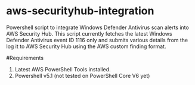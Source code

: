 # aws-securityhub-integration
Powershell script to integrate Windows Defender Antivirus scan alerts into AWS Security Hub. This script currently fetches the latest Windows Defender Antivirus event ID 1116 only and submits various details from the log it to AWS Security Hub using the AWS custom finding format.

#Requirements
1. Latest AWS PowerShell Tools installed.
2. Powershell v5.1 (not tested on PowerShell Core V6 yet)
